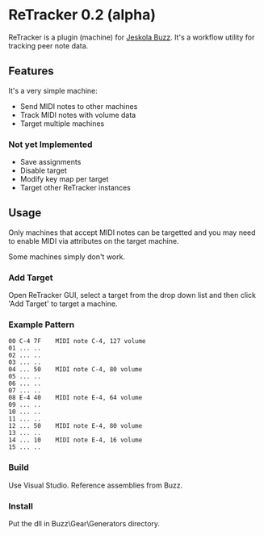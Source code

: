 # ReTracker 0.2 (alpha) #

ReTracker is a plugin (machine) for [Jeskola Buzz](http://jeskola.net/buzz/).  It's a workflow utility for tracking peer note data.

## Features ##

It's a very simple machine:
 
* Send MIDI notes to other machines
* Track MIDI notes with volume data
* Target multiple machines

### Not yet Implemented ###

* Save assignments
* Disable target
* Modify key map per target
* Target other ReTracker instances

## Usage ##

Only machines that accept MIDI notes can be targetted and you may need to enable MIDI via attributes on the target machine.

Some machines simply don't work. 

### Add Target ###

Open ReTracker GUI, select a target from the drop down list and then click 'Add Target' to target a machine.

### Example Pattern ###

```
00 C-4 7F    MIDI note C-4, 127 volume
01 ... ..
02 ... .. 
03 ... .. 
04 ... 50    MIDI note C-4, 80 volume
05 ... .. 
06 ... .. 
07 ... .. 
08 E-4 40    MIDI note E-4, 64 volume
09 ... .. 
10 ... .. 
11 ... .. 
12 ... 50    MIDI note E-4, 80 volume
13 ... .. 
14 ... 10    MIDI note E-4, 16 volume
15 ... ..   
```

### Build ###

Use Visual Studio.  Reference assemblies from Buzz.

### Install ###

Put the dll in Buzz\Gear\Generators directory.
